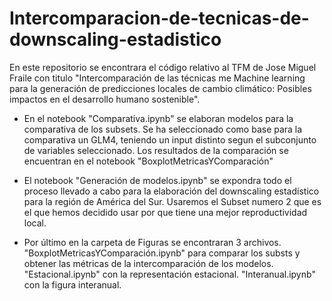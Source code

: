 # Intercomparacion-de-tecnicas-de-downscaling-estadistico
En este repositorio se encontrara el código relativo al TFM de Jose Miguel Fraile con titulo "Intercomparación de las técnicas me Machine learning para la generación de predicciones locales de cambio climático: Posibles impactos en el desarrollo humano sostenible". 


- En el notebook "Comparativa.ipynb" se elaboran modelos para la comparativa de los subsets. Se ha seleccionado como base para la comparativa un GLM4, teniendo un input distinto segun el subconjunto de variables seleccionado. Los resultados de la comparación se encuentran en el notebook "BoxplotMetricasYComparación"

- El notebook "Generación de modelos.ipynb" se expondra todo el proceso llevado a cabo para la elaboración del downscaling estadístico para la región de América del Sur. Usaremos el Subset numero 2 que es el que hemos decidido usar por que tiene una mejor reproductividad local.

- Por último en la carpeta de Figuras se encontraran 3 archivos. "BoxplotMetricasYComparación.ipynb" para comparar los substs y obtener las métricas de la intercomparación de los modelos. "Estacional.ipynb" con la representación estacional. "Interanual.ipynb" con la figura interanual.  
